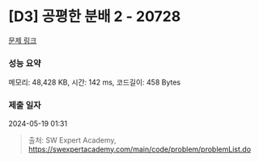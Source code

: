 # [D3] 공평한 분배 2 - 20728 

[문제 링크](https://swexpertacademy.com/main/code/problem/problemDetail.do?contestProbId=AY6cg0MKeVkDFAXt) 

### 성능 요약

메모리: 48,428 KB, 시간: 142 ms, 코드길이: 458 Bytes

### 제출 일자

2024-05-19 01:31



> 출처: SW Expert Academy, https://swexpertacademy.com/main/code/problem/problemList.do
